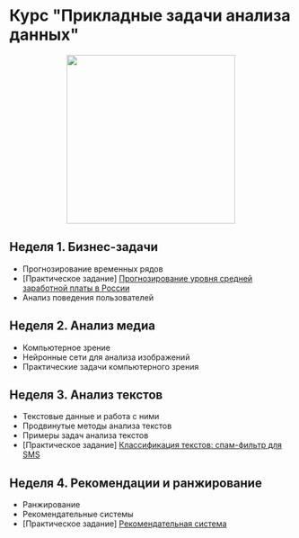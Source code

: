 # Курс "Прикладные задачи анализа данных"

<p align="center">
  <a href="https://www.coursera.org/learn/data-analysis-applications">
    <img width="300" height="300" src="https://d3njjcbhbojbot.cloudfront.net/api/utilities/v1/imageproxy/https://coursera-course-photos.s3.amazonaws.com/49/58e8e0b0de11e5a0fb177d76ab076a/800x800-05.jpg?auto=format%2Ccompress&dpr=1">
  </a>
</p>

## Неделя 1. Бизнес-задачи
 * Прогнозирование временных рядов
 * [Практическое задание] [Прогнозирование уровня средней заработной платы в России](https://github.com/alexeykorevin/CourseraML/blob/master/course_05_data_analysis_applications/week_01/assignment/assignment.ipynb)
 * Анализ поведения пользователей

## Неделя 2. Анализ медиа
 *  Компьютерное зрение
 *  Нейронные сети для анализа изображений
 *  Практические задачи компьютерного зрения

## Неделя 3. Анализ текстов
 * Текстовые данные и работа с ними
 * Продвинутые методы анализа текстов
 * Примеры задач анализа текстов
 * [Практическое задание] [Классификация текстов: спам-фильтр для SMS](https://github.com/alexeykorevin/CourseraML/blob/master/course_05_data_analysis_applications/week_03/assignment/assignment.ipynb)
 
## Неделя 4. Рекомендации и ранжирование
 * Ранжирование
 * Рекомендательные системы
 * [Практическое задание] [Рекомендательная система](https://github.com/alexeykorevin/CourseraML/blob/master/course_05_data_analysis_applications/week_04/assignment/assignment.ipynb)
  
